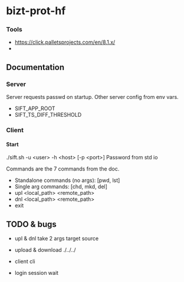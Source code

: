 # bizt-prot-hf

### Tools
- https://click.palletsprojects.com/en/8.1.x/
- 

## Documentation

### Server

Server requests passwd on startup. Other server config from env vars.

- SIFT_APP_ROOT
- SIFT_TS_DIFF_THRESHOLD

### Client

#### Start

./sift.sh -u \<user> -h \<host> [-p \<port>]
Password from std io

Commands are the 7 commands from the doc.

- Standalone commands (no args): [pwd, lst]
- Single arg commands: [chd, mkd, del]
- upl <local_path> <remote_path>
- dnl <local_path> <remote_path>
- exit

## TODO & bugs

- upl & dnl take 2 args target source

- upload & download ./../../

- client cli

- login session wait

